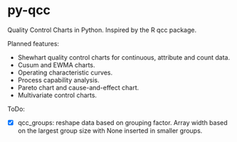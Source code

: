 # py-qcc
Quality Control Charts in Python. Inspired by the R qcc package.

Planned features:
- Shewhart quality control charts for continuous, attribute and count data.
- Cusum and EWMA charts.
- Operating characteristic curves.
- Process capability analysis.
- Pareto chart and cause-and-effect chart.
- Multivariate control charts.

ToDo:
- [x] qcc_groups: reshape data based on grouping factor. Array width based on the largest group size with None inserted in smaller groups.